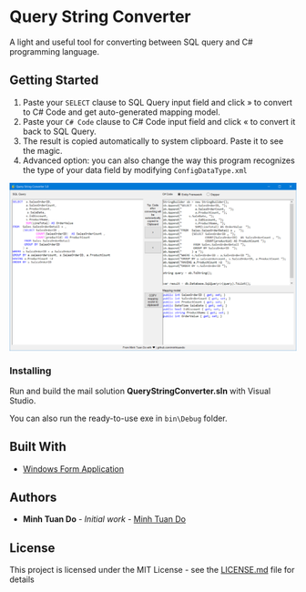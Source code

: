 # Query String Converter

A light and useful tool for converting between SQL query and C# programming language.

## Getting Started

1. Paste your ```SELECT``` clause to SQL Query input field and click » to convert to C# Code and get auto-generated mapping model.
2. Paste your ```C# Code``` clause to C# Code input field and click « to convert it back to SQL Query.
3. The result is copied automatically to system clipboard. Paste it to see the magic.
4. Advanced option: you can also change the way this program recognizes the type of your data field by modifying ```ConfigDataType.xml```

![Preview](/preview.png)


### Installing

Run and build the mail solution **QueryStringConverter.sln** with Visual Studio.

You can also run the ready-to-use exe in ```bin\Debug``` folder.


## Built With

* [Windows Form Application](https://docs.microsoft.com/en-us/visualstudio/designers/windows-forms-designer-overview?view=vs-2019)

## Authors

* **Minh Tuan Do** - *Initial work* - [Minh Tuan Do](https://github.com/minhtuando)

## License

This project is licensed under the MIT License - see the [LICENSE.md](LICENSE.md) file for details

